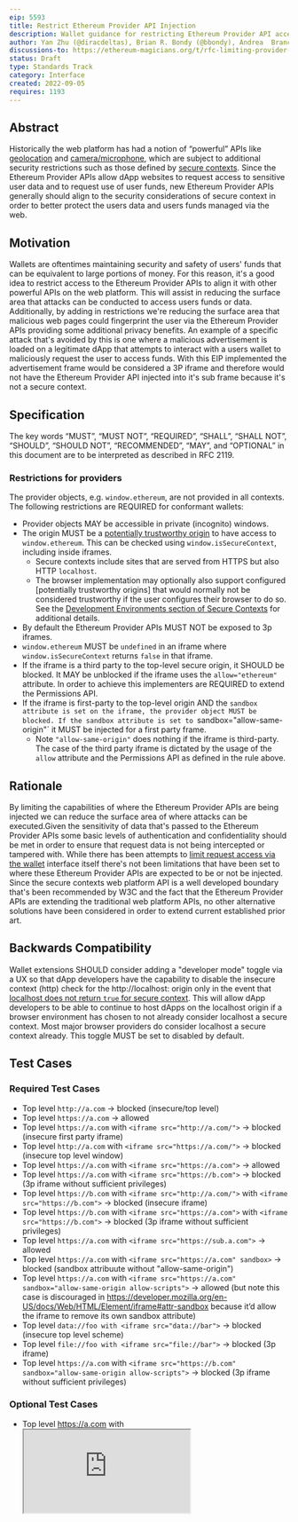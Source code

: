 ```yaml
---
eip: 5593
title: Restrict Ethereum Provider API Injection
description: Wallet guidance for restricting Ethereum Provider API access to secure contexts for improved privacy and security for wallet users.
author: Yan Zhu (@diracdeltas), Brian R. Bondy (@bbondy), Andrea  Brancaleoni (@thypon), Kyle Den Hartog (@kdenhartog)
discussions-to: https://ethereum-magicians.org/t/rfc-limiting-provider-object-injection-to-secure-contexts/10670
status: Draft
type: Standards Track
category: Interface
created: 2022-09-05
requires: 1193
---
```


## Abstract

Historically the web platform has had a notion of “powerful” APIs like <a href="https://www.w3.org/TR/geolocation/">geolocation</a> and <a href="https://www.w3.org/TR/mediacapture-streams/">camera/microphone</a>, which are subject to additional security restrictions such as those defined by <a href="https://www.w3.org/TR/secure-contexts/">secure contexts</a>. Since the Ethereum Provider APIs allow dApp websites to request access to sensitive user data and to request use of user funds, new Ethereum Provider APIs generally should align to the security considerations of secure context in order to better protect the users data and users funds managed via the web.

## Motivation

Wallets are oftentimes maintaining security and safety of users' funds that can be equivalent to large portions of money. For this reason, it's a good idea to restrict access to the Ethereum Provider APIs to align it with other powerful APIs on the web platform. This will assist in reducing the surface area that attacks can be conducted to access users funds or data. Additionally, by adding in restrictions we're reducing the surface area that malicious web pages could fingerprint the user via the Ethereum Provider APIs providing some additional privacy benefits. An example of a specific attack that's avoided by this is one where a malicious advertisement is loaded on a legitimate dApp that attempts to interact with a users wallet to maliciously request the user to access funds. With this EIP implemented the advertisement frame would be considered a 3P iframe and therefore would not have the Ethereum Provider API injected into it's sub frame because it's not a secure context.

## Specification

The key words “MUST”, “MUST NOT”, “REQUIRED”, “SHALL”, “SHALL NOT”, “SHOULD”, “SHOULD NOT”, “RECOMMENDED”, “MAY”, and “OPTIONAL” in this document are to be interpreted as described in RFC 2119.

### Restrictions for providers

The provider objects, e.g. `window.ethereum`, are not provided in all contexts. The following restrictions are REQUIRED for conformant wallets:

- Provider objects MAY be accessible in private (incognito) windows.
- The origin MUST be a <a href="https://www.w3.org/TR/secure-contexts/#is-origin-trustworthy">potentially trustworthy origin</a> to have access to `window.ethereum`. This can be checked using `window.isSecureContext`, including inside iframes.
    - Secure contexts include sites that are served from HTTPS but also HTTP `localhost`. 
    - The browser implementation may optionally also support configured [potentially trustworthy origins] that would normally not be considered trustworthy if the user configures their browser to do so. See the <a href="https://www.w3.org/TR/secure-contexts/#development-environments">Development Environments section of Secure Contexts</a> for additional details.
- By default the Ethereum Provider APIs MUST NOT be exposed to 3p iframes.
- `window.ethereum` MUST be `undefined` in an iframe where `window.isSecureContext` returns `false` in that iframe.
- If the iframe is a third party to the top-level secure origin, it SHOULD be blocked. It MAY be unblocked if the iframe uses the `allow="ethereum"` attribute. In order to achieve this implementers are REQUIRED to extend the Permissions API.
- If the iframe is first-party to the top-level origin AND the `sandbox attribute is set on the iframe, the provider object MUST be blocked. If the sandbox attribute is set to `sandbox="allow-same-origin"` it MUST be injected for a first party frame.
    - Note `"allow-same-origin"` does nothing if the iframe is third-party. The case of the third party iframe is dictated by the usage of the `allow` attribute and the Permissions API as defined in the rule above.

## Rationale

By limiting the capabilities of where the Ethereum Provider APIs are being injected we can reduce the surface area of where attacks can be executed.Given the sensitivity of data that's passed to the Ethereum Provider APIs some basic levels of authentication and confidentiality should be met in order to ensure that request data is not being intercepted or tampered with. While there has been attempts to [limit request access via the wallet](./eip-2255.md) interface itself there's not been limitations that have been set to where these Ethereum Provider APIs are expected to be or not be injected. Since the secure contexts web platform API is a well developed boundary that's been recommended by W3C and the fact that the Ethereum Provider APIs are extending the traditional web platform APIs, no other alternative solutions have been considered in order to extend current established prior art.


## Backwards Compatibility

Wallet extensions SHOULD consider adding a "developer mode" toggle via a UX so that dApp developers have the capability to disable the insecure context (http) check for the http://localhost:<any-port> origin only in the event that <a href="https://www.w3.org/TR/secure-contexts/#localhost">localhost does not return `true` for secure context</a>. This will allow dApp developers to be able to continue to host dApps on the localhost origin if a browser environment has chosen to not already consider localhost a secure context. Most major browser providers do consider localhost a secure context already. This toggle MUST be set to disabled by default.

## Test Cases

### Required Test Cases

- Top level `http://a.com` -> blocked (insecure/top level)
- Top level `https://a.com` -> allowed
- Top level `https://a.com` with `<iframe src="http://a.com/">` -> blocked (insecure first party iframe)
- Top level `http://a.com` with `<iframe src="https://a.com/">` -> blocked (insecure top level window)
- Top level `https://a.com` with `<iframe src="https://a.com">` -> allowed
- Top level `https://a.com` with `<iframe src="https://b.com">` -> blocked (3p iframe without sufficient privileges)
- Top level `https://b.com` with `<iframe src="http://a.com/">` with `<iframe src="https://b.com">` -> blocked (insecure iframe)
- Top level `https://b.com` with `<iframe src="https://a.com">` with `<iframe src="https://b.com">` -> blocked (3p iframe without sufficient privileges)
- Top level `https://a.com` with `<iframe src="https://sub.a.com">` -> allowed
- Top level `https://a.com` with `<iframe src="https://a.com" sandbox>` -> blocked (sandbox attribuute without "allow-same-origin")
- Top level `https://a.com` with `<iframe src="https://a.com" sandbox="allow-same-origin allow-scripts">` -> allowed (but note this case is discouraged in https://developer.mozilla.org/en-US/docs/Web/HTML/Element/iframe#attr-sandbox because it’d allow the iframe to remove its own sandbox attribute)
- Top level `data://foo with <iframe src="data://bar">` -> blocked (insecure top level scheme)
- Top level `file://foo with <iframe src="file://bar">` -> blocked (3p iframe)
- Top level `https://a.com` with `<iframe src="https://b.com" sandbox="allow-same-origin allow-scripts">` -> blocked (3p iframe without sufficient privileges)

### Optional Test Cases

- Top level https://a.com with <iframe src="https://b.com" allow="ethereum"> -> allowed (3P iframe because "allow" attribute in use)

## Reference Implementation

Test suite link needs to be created and linked here still.

## Security Considerations

### User Enables Developer Mode 

Oftentimes developers require the ability to develop dApps locally in order to test their website and develop while hosting their dApp on http://localhost. In this case localhost would be blocked and compatibility issues would arise when developing a dApp locally. In order to increase compatibility for dApp developers a toggle to disable the check for the localhost can be considered. If this were to be extended beyond the localhost origin it could be used as a means to convince users to enable developer mode in order to subvert the guards put in place by this EIP. Therefore, implementations should be cautious when extending this developer toggle beyond the scope of the localhost origin.

## Copyright

Copyright and related rights waived via [CC0](../LICENSE.md).
